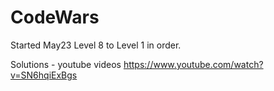 # CodeWars

Started May23  Level 8 to Level 1 in order.



Solutions - youtube videos
https://www.youtube.com/watch?v=SN6hqiExBgs

























